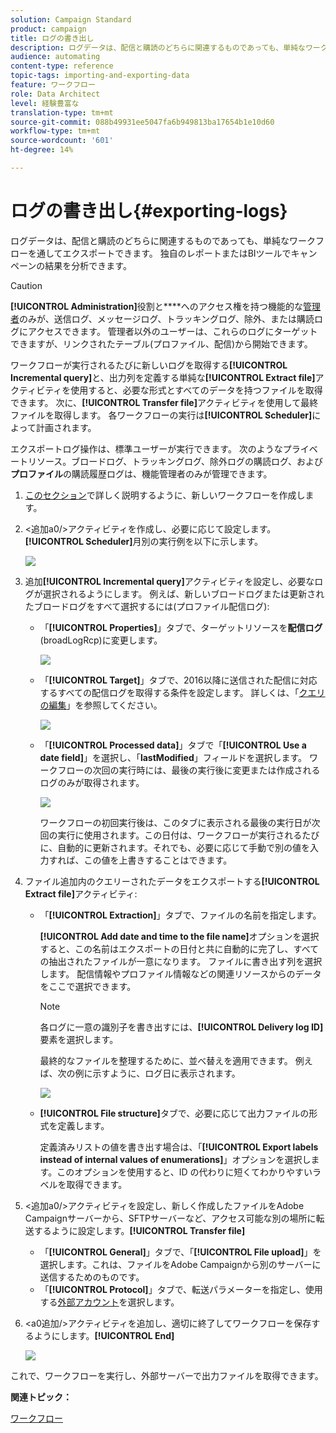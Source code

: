 ```yaml
---
solution: Campaign Standard
product: campaign
title: ログの書き出し
description: ログデータは、配信と購読のどちらに関連するものであっても、単純なワークフローを通してエクスポートできます。
audience: automating
content-type: reference
topic-tags: importing-and-exporting-data
feature: ワークフロー
role: Data Architect
level: 経験豊富な
translation-type: tm+mt
source-git-commit: 088b49931ee5047fa6b949813ba17654b1e10d60
workflow-type: tm+mt
source-wordcount: '601'
ht-degree: 14%

---
```



# ログの書き出し{#exporting-logs}

ログデータは、配信と購読のどちらに関連するものであっても、単純なワークフローを通してエクスポートできます。 独自のレポートまたはBIツールでキャンペーンの結果を分析できます。

>[!CAUTION]
>
>**[!UICONTROL Administration]**&#x200B;役割と&#x200B;****&#x200B;へのアクセス権を持つ機能的な[管理者](../../administration/using/users-management.md#functional-administrators)のみが、送信ログ、メッセージログ、トラッキングログ、除外、または購読ログにアクセスできます。 管理者以外のユーザーは、これらのログにターゲットできますが、リンクされたテーブル(プロファイル、配信)から開始できます。

ワークフローが実行されるたびに新しいログを取得する&#x200B;**[!UICONTROL Incremental query]**&#x200B;と、出力列を定義する単純な&#x200B;**[!UICONTROL Extract file]**&#x200B;アクティビティを使用すると、必要な形式とすべてのデータを持つファイルを取得できます。 次に、**[!UICONTROL Transfer file]**&#x200B;アクティビティを使用して最終ファイルを取得します。 各ワークフローの実行は&#x200B;**[!UICONTROL Scheduler]**&#x200B;によって計画されます。

エクスポートログ操作は、標準ユーザーが実行できます。 次のようなプライベートリソース。ブロードログ、トラッキングログ、除外ログの購読ログ、および&#x200B;**プロファイル**&#x200B;の購読履歴ログは、機能管理者のみが管理できます。

1. [このセクション](../../automating/using/building-a-workflow.md#creating-a-workflow)で詳しく説明するように、新しいワークフローを作成します。
1. &lt;追加a0/>アクティビティを作成し、必要に応じて設定します。 **[!UICONTROL Scheduler]**&#x200B;月別の実行例を以下に示します。

   ![](assets/export_logs_scheduler.png)

1. 追加&#x200B;**[!UICONTROL Incremental query]**&#x200B;アクティビティを設定し、必要なログが選択されるようにします。 例えば、新しいブロードログまたは更新されたブロードログをすべて選択するには(プロファイル配信ログ):

   * 「**[!UICONTROL Properties]**」タブで、ターゲットリソースを&#x200B;**配信ログ**(broadLogRcp)に変更します。

      ![](assets/export_logs_query_properties.png)

   * 「**[!UICONTROL Target]**」タブで、2016以降に送信された配信に対応するすべての配信ログを取得する条件を設定します。 詳しくは、「[クエリの編集](../../automating/using/editing-queries.md#creating-queries)」を参照してください。

      ![](assets/export_logs_query_target.png)

   * 「**[!UICONTROL Processed data]**」タブで「**[!UICONTROL Use a date field]**」を選択し、「**lastModified**」フィールドを選択します。 ワークフローの次回の実行時には、最後の実行後に変更または作成されるログのみが取得されます。

      ![](assets/export_logs_query_processeddata.png)

      ワークフローの初回実行後は、このタブに表示される最後の実行日が次回の実行に使用されます。この日付は、ワークフローが実行されるたびに、自動的に更新されます。それでも、必要に応じて手動で別の値を入力すれば、この値を上書きすることはできます。

1. ファイル追加内のクエリーされたデータをエクスポートする&#x200B;**[!UICONTROL Extract file]**&#x200B;アクティビティ:

   * 「**[!UICONTROL Extraction]**」タブで、ファイルの名前を指定します。

      **[!UICONTROL Add date and time to the file name]**&#x200B;オプションを選択すると、この名前はエクスポートの日付と共に自動的に完了し、すべての抽出されたファイルが一意になります。 ファイルに書き出す列を選択します。 配信情報やプロファイル情報などの関連リソースからのデータをここで選択できます。

      >[!NOTE]
      >
      >各ログに一意の識別子を書き出すには、**[!UICONTROL Delivery log ID]**&#x200B;要素を選択します。

      最終的なファイルを整理するために、並べ替えを適用できます。 例えば、次の例に示すように、ログ日に表示されます。

      ![](assets/export_logs_extractfile_extraction.png)

   * **[!UICONTROL File structure]**&#x200B;タブで、必要に応じて出力ファイルの形式を定義します。

      定義済みリストの値を書き出す場合は、「**[!UICONTROL Export labels instead of internal values of enumerations]**」オプションを選択します。このオプションを使用すると、ID の代わりに短くてわかりやすいラベルを取得できます。

1. &lt;追加a0/>アクティビティを設定し、新しく作成したファイルをAdobe Campaignサーバーから、SFTPサーバーなど、アクセス可能な別の場所に転送するように設定します。**[!UICONTROL Transfer file]**

   * 「**[!UICONTROL General]**」タブで、「**[!UICONTROL File upload]**」を選択します。これは、ファイルをAdobe Campaignから別のサーバーに送信するためのものです。
   * 「**[!UICONTROL Protocol]**」タブで、転送パラメーターを指定し、使用する[外部アカウント](../../administration/using/external-accounts.md#creating-an-external-account)を選択します。

1. &lt;a0追加/>アクティビティを追加し、適切に終了してワークフローを保存するようにします。**[!UICONTROL End]**

   ![](assets/export_logs_example_workflow.png)

これで、ワークフローを実行し、外部サーバーで出力ファイルを取得できます。

**関連トピック：**

[ワークフロー](../../automating/using/get-started-workflows.md)
